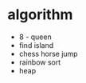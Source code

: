 algorithm
===================

* 8 - queen 
* find island
* chess horse jump 
* rainbow sort 
*  heap  
